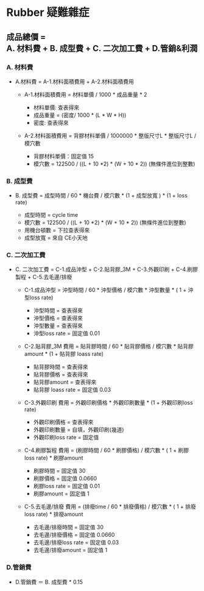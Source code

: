 # Rubber 疑難雜症

## 成品總價 = <br>A. 材料費 + B. 成型費 + C. 二次加工費 + D.管銷&利潤

### A. 材料費

- A.材料費 =  A-1.材料面積費用 + A-2.材料面積費用
  - A-1.材料面積費用 = 材料單價 / 1000 * 成品重量 * 2
    - 材料單價: 查表得來
    - 成品重量 = (密度/ 1000 * (L * W * H))
    - 密度: 查表得來

  - A-2.材料面積費用 = 背膠材料單價 / 1000000 * 整版尺寸L * 整版尺寸L / 模穴數
    - 背膠材料單價：固定值 15
    - 模穴數 = 122500 / ((L + 10 *2) * (W + 10 * 2)) (無條件進位到整數)

### B. 成型費

- B. 成型費 = 成型時間 / 60 * 機台費 / 模穴數 * (1 + 成型放寬 ) * (1 + loss rate)

  - 成型時間 = cycle time 
  - 模穴數 = 122500 / ((L + 10 *2) * (W + 10 * 2)) (無條件進位到整數)
  - 用機台頓數 = 下拉查表得來
  - 成型放寬 = 來自 CE小天地

### C. 二次加工費

- C. 二次加工費 = C-1.成品沖型 + C-2.貼背膠_3M + C-3.外觀印刷 + C-4.刷膠製程 + C-5.去毛邊/排廢

  - C-1.成品沖型 = 沖型時間 / 60 * 沖型價格 / 模穴數 * 沖型數量 * ( 1 + 沖型loss rate)

    - 沖型時間 = 查表得來
    - 沖型價格 = 查表得來
    - 沖型數量 = 查表得來
    - 沖型loss rate = 固定值 0.01

  - C-2.貼背膠_3M 費用 = 貼背膠時間 / 60 * 貼背膠價格 / 模穴數 * 貼背膠amount * (1 + 貼背膠 loass rate)

    - 貼背膠時間 = 查表得來
    - 貼背膠價格 = 查表得來
    - 貼背膠amount = 查表得來
    - 貼背膠 loass rate = 固定值 0.03

  - C-3.外觀印刷 費用 = 外觀印刷價格 * 外觀印刷數量 * (1 + 外觀印刷loss rate)

    - 外觀印刷價格 = 查表得來
    - 外觀印刷數量 = 自填，外觀印刷(幾道)
    - 外觀印刷loss rate = 固定值

  - C-4.刷膠製程 費用 = (刷膠時間 / 60 * 刷膠價格) / 模穴數 * ( 1 + 刷膠loss rate) * 刷膠amount
    
    - 刷膠時間 = 固定值 30
    - 刷膠價格 = 固定值 0.0660
    - 刷膠loss rate = 固定值 0.01
    - 刷膠amount = 固定值 1

  - C-5.去毛邊/排廢 費用 = (排廢time / 60 * 排廢價格) / 模穴數 * ( 1 + 排廢loss rate) * 排廢amount
      
    - 去毛邊/排廢時間 = 固定值 30
    - 去毛邊/排廢價格 = 固定值 0.0660
    - 去毛邊/排廢loss rate = 固定值 0.03
    - 去毛邊/排廢amount = 固定值 1

### D.管銷費

- D.管銷費 ＝ B. 成型費 * 0.15